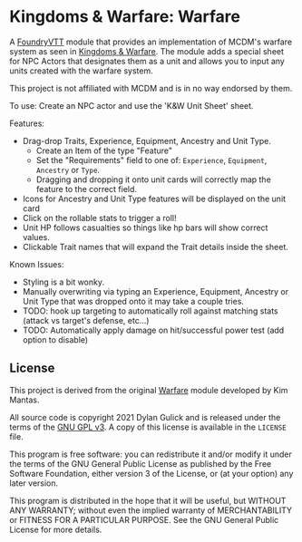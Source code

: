 # Kingdoms & Warfare: Warfare

A [FoundryVTT](https://foundryvtt.com/) module that provides an implementation of MCDM's warfare system as seen in [Kingdoms & Warfare](https://shop.mcdmproductions.com/products/kingdoms-and-warfare-book). The module adds a special sheet for NPC Actors that designates them as a unit and allows you to input any units created with the warfare system.

This project is not affiliated with MCDM and is in no way endorsed by them.

To use: Create an NPC actor and use the 'K&W Unit Sheet' sheet.

Features:
* Drag-drop Traits, Experience, Equipment, Ancestry and Unit Type.
  * Create an Item of the type "Feature"
  * Set the "Requirements" field to one of: `Experience`, `Equipment`, `Ancestry` or `Type`.
  * Dragging and dropping it onto unit cards will correctly map the feature to the correct field.
* Icons for Ancestry and Unit Type features will be displayed on the unit card
* Click on the rollable stats to trigger a roll!
* Unit HP follows casualties so things like hp bars will show correct values.
* Clickable Trait names that will expand the Trait details inside the sheet.

Known Issues:
* Styling is a bit wonky.
* Manually overwriting via typing an Experience, Equipment, Ancestry or Unit Type that was dropped onto it may take a couple tries.
* TODO: hook up targeting to automatically roll against matching stats (attack vs target's defense, etc...)
* TODO: Automatically apply damage on hit/successful power test (add option to disable)

## License

This project is derived from the original [Warfare](https://bitbucket.org/Fyorl/warfare/src) module developed by Kim Mantas.

All source code is copyright 2021 Dylan Gulick and is released under the terms of the [GNU GPL v3](https://www.gnu.org/licenses/gpl-3.0.en.html). A copy of this license is available in the `LICENSE` file.

This program is free software: you can redistribute it and/or modify it under the terms of the GNU General Public License as published by the Free Software Foundation, either version 3 of the License, or (at your option) any later version.

This program is distributed in the hope that it will be useful, but WITHOUT ANY WARRANTY; without even the implied warranty of MERCHANTABILITY or FITNESS FOR A PARTICULAR PURPOSE. See the GNU General Public License for more details.
